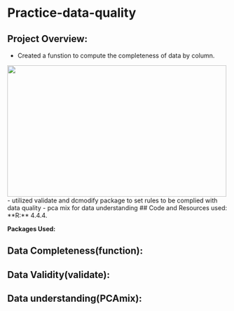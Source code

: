 # Practice-data-quality

## Project Overview:
- Created a funstion to compute the completeness of data by column.
<img src='index.png' width='500' height='300'>
- utilized validate and dcmodify package to set rules to be complied with data quality
- pca mix for data understanding
## Code and Resources used:
**R:** 4.4.4.

**Packages Used:** 

## Data Completeness(function):


## Data Validity(validate):


## Data understanding(PCAmix):





